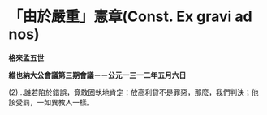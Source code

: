 # 「由於嚴重」憲章(Const. Ex gravi ad nos)


**格來孟五世**

**維也納大公會議第三期會議－－公元一三一二年五月六日**





(2)…誰若陷於錯誤，竟敢固執地肯定：放高利貸不是罪惡，那麼，我們判決；他該受罰，一如異教人一樣。

